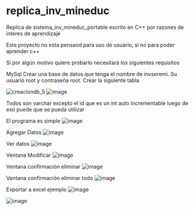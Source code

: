 # replica_inv_mineduc
Replica de sistema_inv_mineduc_portable escrito en C++ por razones de interes de aprendizaje

Este proyecto no esta pensaod para uso de usuario, si no para poder aprender c++

Si por algún motivo quiere probarlo necesitará los siguientes requisitos

MySql
Crear una base de datos que tenga el nombre de invseremi. Su usuario root y contraseña root.
Crear la siguiente tabla

![creaciondb_5](https://user-images.githubusercontent.com/74321905/218130367-bd6ceb82-5e88-438a-b317-47ec48e08d58.PNG)
![image](https://user-images.githubusercontent.com/74321905/218130604-81cc6b37-c8da-4720-a0ef-9b042fcf2134.png)

Todos son varchar excepto el id que es un int auto incrementable luego de eso puede que se pueda utilizar

El programa es simple
![image](https://user-images.githubusercontent.com/74321905/218131244-6ce08544-a8a4-4344-b22d-ce383686cabf.png)

Agregar Datos
![image](https://user-images.githubusercontent.com/74321905/218131405-5b025b39-44dc-4de3-a495-03a5339a53ce.png)

Ver datos
![image](https://user-images.githubusercontent.com/74321905/218131318-d4455067-84c8-4f7e-a282-fdaad268b45f.png)

Ventana Modificar
![image](https://user-images.githubusercontent.com/74321905/218131580-c3298f49-4806-47e7-9cb0-934a06bdc3a0.png)

Ventana confirmación eliminar
![image](https://user-images.githubusercontent.com/74321905/218131730-60075787-c393-496a-a304-70dc6eda3e0c.png)

Ventana confirmación eliminar todo
![image](https://user-images.githubusercontent.com/74321905/218131811-f1c488d8-d633-4bda-82a4-85458f52c731.png)

Exportar a excel ejemplo
![image](https://user-images.githubusercontent.com/74321905/218131889-ee5e826d-ca72-4fda-8137-d87af37b0b28.png)

![image](https://user-images.githubusercontent.com/74321905/218132270-deea24f9-457c-4767-8540-85bb7b57b882.png)

